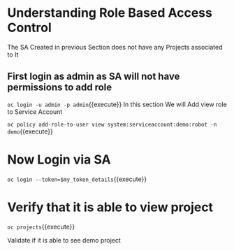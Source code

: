 # Understanding Role Based Access Control

The SA Created in previous Section does not have any Projects associated to It

## First login as admin as SA will not have permissions to add role

`oc login -u admin -p admin`{{execute}}
In this section We will Add view role to Service Account 


`oc policy add-role-to-user view system:serviceaccount:demo:robot -n demo`{{execute}}



# Now Login via SA

`oc login --token=$my_token_details`{{execute}}

# Verify that it is able to view project
`oc projects`{{execute}}

Validate if it is able to see demo project





